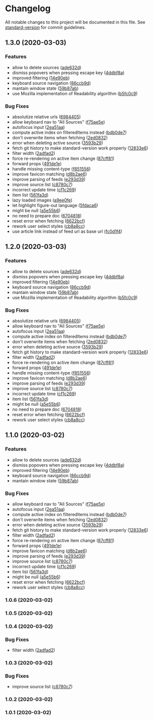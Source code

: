 # Changelog

All notable changes to this project will be documented in this file. See [standard-version](https://github.com/conventional-changelog/standard-version) for commit guidelines.

## 1.3.0 (2020-03-03)


### Features

* allow to delete sources ([ade632d](https://github.com/knoopx/feeder/commit/ade632d6fa6e98cf8ff0bc237f36eb11212ba544))
* dismiss popovers when pressing escape key ([4ddbf8a](https://github.com/knoopx/feeder/commit/4ddbf8ab1687a416238369c47b1e61521cc34254))
* improved filtering ([14e90eb](https://github.com/knoopx/feeder/commit/14e90ebca78b824e58be2a1372b309fa2082f541))
* keyboard source navigation ([86ccb9d](https://github.com/knoopx/feeder/commit/86ccb9de3ecdb16a967f9c12e591aa0505c68eb5))
* mantain window state ([59b87ab](https://github.com/knoopx/feeder/commit/59b87ab0632c63ae39a34c5a4d575e37b910d5d3))
* use Mozilla implementation of Readability algorithm ([b5fc0c9](https://github.com/knoopx/feeder/commit/b5fc0c99d5308bdd713b10d2fd37dfe53dc1a38c))


### Bug Fixes

* absolutize relative urls ([6984405](https://github.com/knoopx/feeder/commit/69844054602b37e927cba735c1228e9eacaee186))
* allow keyboard nav to "All Sources" ([f75ae5e](https://github.com/knoopx/feeder/commit/f75ae5e5c8b89b6e04e7e13576aa719189d9a99e))
* autofocus input ([2ea51aa](https://github.com/knoopx/feeder/commit/2ea51aad5b5ccb4744982d0514c1435c5a3123eb))
* compute active index on filteredItems instead ([bdb0de7](https://github.com/knoopx/feeder/commit/bdb0de75cc126d41cd772a1ee54ba55ba7171bdf))
* don't overwrite items when fetching ([2ed0832](https://github.com/knoopx/feeder/commit/2ed0832f0ef5a58795c25c2ccc6dd61412f1aa6a))
* error when deleting active source ([3593b29](https://github.com/knoopx/feeder/commit/3593b291367a4d6cef11f7938c0f428df94c2bb9))
* fetch git history to make standard-version work properly ([12833e6](https://github.com/knoopx/feeder/commit/12833e64404871a8d9a8348d979048b1c1f82195))
* filter width ([2adfad2](https://github.com/knoopx/feeder/commit/2adfad20998bf035f46d7b3c7b401b5029999db4))
* force re-rendering on active item change ([87cff81](https://github.com/knoopx/feeder/commit/87cff81ecb0a09861f5ef883f30a6b68bd3620c8))
* forward props ([491de1e](https://github.com/knoopx/feeder/commit/491de1e24fa3a489f9682ae28e1da8acbb5f0fd7))
* handle missing content-type ([f851556](https://github.com/knoopx/feeder/commit/f8515566cb9f2aba4933ec08b05e91975b5319a1))
* improve favicon matching ([d8b2ae6](https://github.com/knoopx/feeder/commit/d8b2ae61877c02f6fac2d758581360b679e5ab50))
* improve parsing of feeds ([e293d39](https://github.com/knoopx/feeder/commit/e293d39683d32237e205ddc93f0574797519afc0))
* improve source list ([c8780c7](https://github.com/knoopx/feeder/commit/c8780c7873ddfc477924f9f94cfc72cd36dd519e))
* incorrect update time ([cf1c269](https://github.com/knoopx/feeder/commit/cf1c26918de14e77c433759d1052f9df743ae6a1))
* item list ([561fa3d](https://github.com/knoopx/feeder/commit/561fa3d61e807c3f2e3069378dd48a7a7d13b689))
* lazy loaded images ([a9ee0fe](https://github.com/knoopx/feeder/commit/a9ee0fe627e802119a5643d217e910c000c238ed))
* let highlight figure-out language ([5fdaca6](https://github.com/knoopx/feeder/commit/5fdaca6db7b31c845f8c327c2762bd489f357cbf))
* might be null ([a5e55b6](https://github.com/knoopx/feeder/commit/a5e55b6737d9190bd832f4433982cc50ff8aa6e4))
* no need to prepare doc ([6704818](https://github.com/knoopx/feeder/commit/670481818d0911a31c8ff73ea8fc514439507f6b))
* reset error when fetching ([6622bcf](https://github.com/knoopx/feeder/commit/6622bcff7a0777314efd845d9a4bee5cb78884a6))
* rework user select styles ([cb8a8cc](https://github.com/knoopx/feeder/commit/cb8a8ccd43ff06db366d804696c46ebf8071a6f4))
* use article link instead of feed url as base url ([fc0d1f4](https://github.com/knoopx/feeder/commit/fc0d1f408fa8e8f94f3a2f6242c041463060c600))

## 1.2.0 (2020-03-03)


### Features

* allow to delete sources ([ade632d](https://github.com/knoopx/feeder/commit/ade632d6fa6e98cf8ff0bc237f36eb11212ba544))
* dismiss popovers when pressing escape key ([4ddbf8a](https://github.com/knoopx/feeder/commit/4ddbf8ab1687a416238369c47b1e61521cc34254))
* improved filtering ([14e90eb](https://github.com/knoopx/feeder/commit/14e90ebca78b824e58be2a1372b309fa2082f541))
* keyboard source navigation ([86ccb9d](https://github.com/knoopx/feeder/commit/86ccb9de3ecdb16a967f9c12e591aa0505c68eb5))
* mantain window state ([59b87ab](https://github.com/knoopx/feeder/commit/59b87ab0632c63ae39a34c5a4d575e37b910d5d3))
* use Mozilla implementation of Readability algorithm ([b5fc0c9](https://github.com/knoopx/feeder/commit/b5fc0c99d5308bdd713b10d2fd37dfe53dc1a38c))


### Bug Fixes

* absolutize relative urls ([6984405](https://github.com/knoopx/feeder/commit/69844054602b37e927cba735c1228e9eacaee186))
* allow keyboard nav to "All Sources" ([f75ae5e](https://github.com/knoopx/feeder/commit/f75ae5e5c8b89b6e04e7e13576aa719189d9a99e))
* autofocus input ([2ea51aa](https://github.com/knoopx/feeder/commit/2ea51aad5b5ccb4744982d0514c1435c5a3123eb))
* compute active index on filteredItems instead ([bdb0de7](https://github.com/knoopx/feeder/commit/bdb0de75cc126d41cd772a1ee54ba55ba7171bdf))
* don't overwrite items when fetching ([2ed0832](https://github.com/knoopx/feeder/commit/2ed0832f0ef5a58795c25c2ccc6dd61412f1aa6a))
* error when deleting active source ([3593b29](https://github.com/knoopx/feeder/commit/3593b291367a4d6cef11f7938c0f428df94c2bb9))
* fetch git history to make standard-version work properly ([12833e6](https://github.com/knoopx/feeder/commit/12833e64404871a8d9a8348d979048b1c1f82195))
* filter width ([2adfad2](https://github.com/knoopx/feeder/commit/2adfad20998bf035f46d7b3c7b401b5029999db4))
* force re-rendering on active item change ([87cff81](https://github.com/knoopx/feeder/commit/87cff81ecb0a09861f5ef883f30a6b68bd3620c8))
* forward props ([491de1e](https://github.com/knoopx/feeder/commit/491de1e24fa3a489f9682ae28e1da8acbb5f0fd7))
* handle missing content-type ([f851556](https://github.com/knoopx/feeder/commit/f8515566cb9f2aba4933ec08b05e91975b5319a1))
* improve favicon matching ([d8b2ae6](https://github.com/knoopx/feeder/commit/d8b2ae61877c02f6fac2d758581360b679e5ab50))
* improve parsing of feeds ([e293d39](https://github.com/knoopx/feeder/commit/e293d39683d32237e205ddc93f0574797519afc0))
* improve source list ([c8780c7](https://github.com/knoopx/feeder/commit/c8780c7873ddfc477924f9f94cfc72cd36dd519e))
* incorrect update time ([cf1c269](https://github.com/knoopx/feeder/commit/cf1c26918de14e77c433759d1052f9df743ae6a1))
* item list ([561fa3d](https://github.com/knoopx/feeder/commit/561fa3d61e807c3f2e3069378dd48a7a7d13b689))
* might be null ([a5e55b6](https://github.com/knoopx/feeder/commit/a5e55b6737d9190bd832f4433982cc50ff8aa6e4))
* no need to prepare doc ([6704818](https://github.com/knoopx/feeder/commit/670481818d0911a31c8ff73ea8fc514439507f6b))
* reset error when fetching ([6622bcf](https://github.com/knoopx/feeder/commit/6622bcff7a0777314efd845d9a4bee5cb78884a6))
* rework user select styles ([cb8a8cc](https://github.com/knoopx/feeder/commit/cb8a8ccd43ff06db366d804696c46ebf8071a6f4))

## 1.1.0 (2020-03-02)


### Features

* allow to delete sources ([ade632d](https://github.com/knoopx/feeder/commit/ade632d6fa6e98cf8ff0bc237f36eb11212ba544))
* dismiss popovers when pressing escape key ([4ddbf8a](https://github.com/knoopx/feeder/commit/4ddbf8ab1687a416238369c47b1e61521cc34254))
* improved filtering ([14e90eb](https://github.com/knoopx/feeder/commit/14e90ebca78b824e58be2a1372b309fa2082f541))
* keyboard source navigation ([86ccb9d](https://github.com/knoopx/feeder/commit/86ccb9de3ecdb16a967f9c12e591aa0505c68eb5))
* mantain window state ([59b87ab](https://github.com/knoopx/feeder/commit/59b87ab0632c63ae39a34c5a4d575e37b910d5d3))


### Bug Fixes

* allow keyboard nav to "All Sources" ([f75ae5e](https://github.com/knoopx/feeder/commit/f75ae5e5c8b89b6e04e7e13576aa719189d9a99e))
* autofocus input ([2ea51aa](https://github.com/knoopx/feeder/commit/2ea51aad5b5ccb4744982d0514c1435c5a3123eb))
* compute active index on filteredItems instead ([bdb0de7](https://github.com/knoopx/feeder/commit/bdb0de75cc126d41cd772a1ee54ba55ba7171bdf))
* don't overwrite items when fetching ([2ed0832](https://github.com/knoopx/feeder/commit/2ed0832f0ef5a58795c25c2ccc6dd61412f1aa6a))
* error when deleting active source ([3593b29](https://github.com/knoopx/feeder/commit/3593b291367a4d6cef11f7938c0f428df94c2bb9))
* fetch git history to make standard-version work properly ([12833e6](https://github.com/knoopx/feeder/commit/12833e64404871a8d9a8348d979048b1c1f82195))
* filter width ([2adfad2](https://github.com/knoopx/feeder/commit/2adfad20998bf035f46d7b3c7b401b5029999db4))
* force re-rendering on active item change ([87cff81](https://github.com/knoopx/feeder/commit/87cff81ecb0a09861f5ef883f30a6b68bd3620c8))
* forward props ([491de1e](https://github.com/knoopx/feeder/commit/491de1e24fa3a489f9682ae28e1da8acbb5f0fd7))
* improve favicon matching ([d8b2ae6](https://github.com/knoopx/feeder/commit/d8b2ae61877c02f6fac2d758581360b679e5ab50))
* improve parsing of feeds ([e293d39](https://github.com/knoopx/feeder/commit/e293d39683d32237e205ddc93f0574797519afc0))
* improve source list ([c8780c7](https://github.com/knoopx/feeder/commit/c8780c7873ddfc477924f9f94cfc72cd36dd519e))
* incorrect update time ([cf1c269](https://github.com/knoopx/feeder/commit/cf1c26918de14e77c433759d1052f9df743ae6a1))
* item list ([561fa3d](https://github.com/knoopx/feeder/commit/561fa3d61e807c3f2e3069378dd48a7a7d13b689))
* might be null ([a5e55b6](https://github.com/knoopx/feeder/commit/a5e55b6737d9190bd832f4433982cc50ff8aa6e4))
* reset error when fetching ([6622bcf](https://github.com/knoopx/feeder/commit/6622bcff7a0777314efd845d9a4bee5cb78884a6))
* rework user select styles ([cb8a8cc](https://github.com/knoopx/feeder/commit/cb8a8ccd43ff06db366d804696c46ebf8071a6f4))

### 1.0.6 (2020-03-02)

### 1.0.5 (2020-03-02)

### 1.0.4 (2020-03-02)


### Bug Fixes

* filter width ([2adfad2](https://github.com/knoopx/feeder/commit/2adfad20998bf035f46d7b3c7b401b5029999db4))

### 1.0.3 (2020-03-02)


### Bug Fixes

* improve source list ([c8780c7](https://github.com/knoopx/feeder/commit/c8780c7873ddfc477924f9f94cfc72cd36dd519e))

### 1.0.2 (2020-03-02)

### 1.0.1 (2020-03-02)
